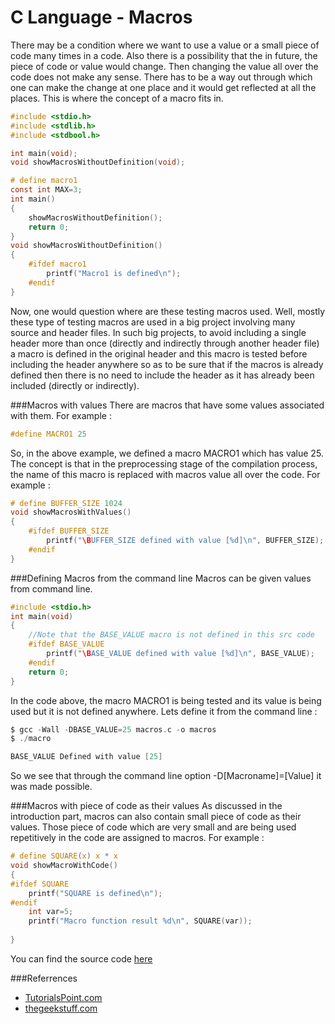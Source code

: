 C Language - Macros
=====================
There may be a condition where we want to use a value or a small piece of code many times in a code. Also there is a possibility that the in future, the piece of code or value would change. Then changing the value all over the code does not make any sense. There has to be a way out through which one can make the change at one place and it would get reflected at all the places. This is where the concept of a macro fits in.

```c
#include <stdio.h>
#include <stdlib.h>
#include <stdbool.h>

int main(void);
void showMacrosWithoutDefinition(void);

# define macro1
const int MAX=3;
int main()
{
    showMacrosWithoutDefinition();
    return 0;
}
void showMacrosWithoutDefinition()
{
    #ifdef macro1
        printf("Macro1 is defined\n");
    #endif
}
```
Now, one would question where are these testing macros used. Well, mostly these type of testing macros are used in a big project involving many source and header files. In such big projects, to avoid including a single header more than once (directly and indirectly through another header file) a macro is defined in the original header and this macro is tested before including the header anywhere so as to be sure that if the macros is already defined then there is no need to include the header as it has already been included (directly or indirectly).

###Macros with values
There are macros that have some values associated with them. For example :
```c
#define MACRO1 25
```
So, in the above example, we defined a macro MACRO1 which has value 25. The concept is that in the preprocessing stage of the compilation process, the name of this macro is replaced with macros value all over the code. For example :

```c
# define BUFFER_SIZE 1024
void showMacrosWithValues()
{
    #ifdef BUFFER_SIZE
        printf("\BUFFER_SIZE defined with value [%d]\n", BUFFER_SIZE);
    #endif
}
```

###Defining Macros from the command line
Macros can be given values from command line.
```c
#include <stdio.h>
int main(void)
{
    //Note that the BASE_VALUE macro is not defined in this src code
    #ifdef BASE_VALUE
        printf("\BASE_VALUE defined with value [%d]\n", BASE_VALUE);
    #endif
    return 0;
}
```
In the code above, the macro MACRO1 is being tested and its value is being used but it is not defined anywhere. Lets define it from the command line :
```c
$ gcc -Wall -DBASE_VALUE=25 macros.c -o macros
$ ./macro

BASE_VALUE Defined with value [25]
```
So we see that through the command line option -D[Macroname]=[Value] it was made possible.

###Macros with piece of code as their values
As discussed in the introduction part, macros can also contain small piece of code as their values. Those piece of code which are very small and are being used repetitively in the code are assigned to macros. For example :

```c
# define SQUARE(x) x * x
void showMacroWithCode()
{
#ifdef SQUARE
    printf("SQUARE is defined\n");
#endif
    int var=5;
    printf("Macro function result %d\n", SQUARE(var));
    
}
```

You can find the source code [here](https://github.com/dineshappavoo/ctgi/blob/master/src/com/ctgi/google/languages/c/code/macros.c)
  
###Referrences

* [TutorialsPoint.com](http://www.tutorialspoint.com/cprogramming/c_pointers.htm)
* [thegeekstuff.com](http://www.thegeekstuff.com/2012/05/c-macros/)

